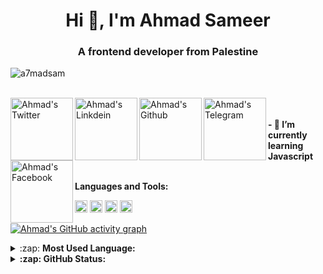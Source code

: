 <h1 align="center">Hi 👋, I'm Ahmad Sameer</h1>
<h3 align="center">A frontend developer from Palestine</h3>
<p align="left"> <img src="https://komarev.com/ghpvc/?username=a7madsam&label=Profile%20views&color=0e75b6&style=flat" alt="a7madsam" /> </p>
  <br/>
  <a href="https://twitter.com/l7model">
  <img align="left" alt="Ahmad's Twitter" width="100px" src="https://img.shields.io/badge/<A7MADSAM>-%231DA1F2.svg?style=for-the-badge&logo=Twitter&logoColor=white" />
	</a>
	<a href="https://www.linkedin.com/in/a7madsameer/">
	<img align="left" alt="Ahmad's Linkdein" width="100px" src="https://img.shields.io/badge/linkedin-%230077B5.svg?style=for-the-badge&logo=linkedin&logoColor=white" />
	</a>
	<a href="https://github.com/a7madsam">
	<img align="left" alt="Ahmad's Github" width="100px" src="https://img.shields.io/badge/github-%23121011.svg?style=for-the-badge&logo=github&logoColor=white" />
	</a>
	<a href="https://t.me/a7madsam">
	<img align="left" alt="Ahmad's Telegram" width="100px" src="https://img.shields.io/badge/Telegram-2CA5E0?style=for-the-badge&logo=telegram&logoColor=white" />
	</a>
	<a href="https://www.facebook.com/ansa.al3alam/">
	<img align="left" alt="Ahmad's Facebook" width="100px" src="https://img.shields.io/badge/Facebook-%231877F2.svg?style=for-the-badge&logo=Facebook&logoColor=white" />
	</a>
  <br/>
  <br/>
  <b> - 🌱 I’m currently learning Javascript </b>
  <br>
  <br>

**Languages and Tools:**

<code><img height="20" src="https://img.shields.io/badge/html5-%23E34F26.svg?style=for-the-badge&logo=html5&logoColor=white"></code>
<code><img height="20" src="https://img.shields.io/badge/css3-%231572B6.svg?style=for-the-badge&logo=css3&logoColor=white"></code>
<code><img height="20" src="https://img.shields.io/badge/javascript-%23323330.svg?style=for-the-badge&logo=javascript&logoColor=%23F7DF1E"></code>
<code><img height="20" src="https://img.shields.io/badge/react-%2320232a.svg?style=for-the-badge&logo=react&logoColor=%2361DAFB"></code>

[![Ahmad's GitHub activity graph](https://activity-graph.herokuapp.com/graph?username=a7madsam&&theme=xcode)](https://github.com/a7madsam)


<details>
	<summary>:zap: <b>Most Used Language:</b></summary>
<a href="https://github.com/a7madsam">
  <img width="370px" align="center" src="https://github-readme-stats.vercel.app/api/top-langs/?username=a7madsam&theme=light&hide_langs_below=1" />
</a>
</details>

<details>
	<summary><b>:zap: GitHub Status:</b></summary>

 <a href="https://github.com/a7madsam">
 <img width="500px" align="center" src="https://github-readme-stats.vercel.app/api?username=a7madsam&show_icons=true&theme=light&line_height=27" alt="Pawan's github stats"/>
</a>
</details>


	
